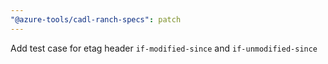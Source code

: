 ```yaml
---
"@azure-tools/cadl-ranch-specs": patch
---
```


Add test case for etag header `if-modified-since` and `if-unmodified-since`
